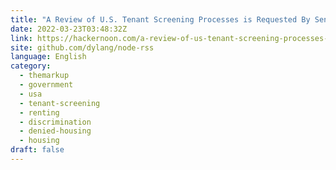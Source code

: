 ```yaml
---
title: "A Review of U.S. Tenant Screening Processes is Requested By Sen. Sherrod Brown "
date: 2022-03-23T03:48:32Z
link: https://hackernoon.com/a-review-of-us-tenant-screening-processes-is-requested-by-sen-sherrod-brown?source=rss&utm_medium=RSS&utm_source=news.12bit.vn
site: github.com/dylang/node-rss
language: English
category:
  - themarkup
  - government
  - usa
  - tenant-screening
  - renting
  - discrimination
  - denied-housing
  - housing
draft: false
---
```

